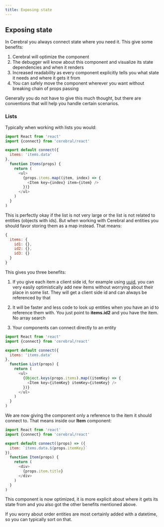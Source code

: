 ```yaml
---
title: Exposing state
---
```


## Exposing state

In Cerebral you always connect state where you need it. This give some benefits:

1. Cerebral will optimize the component
2. The debugger will know about this component and visualize its state dependencies and when it renders
3. Increased readability as every component explicitly tells you what state it needs and where it gets it from
4. You can safely move the component wherever you want without breaking chain of props passing

Generally you do not have to give this much thought, but there are conventions that will help you handle certain scenarios.

### Lists
Typically when working with lists you would:

```js
import React from 'react'
import {connect} from 'cerebral/react'

export default connect({
  items: 'items.data'
},
  function Items(props) {
    return (
      <ul>
        {props.items.map((item, index) => {
          <Item key={index} item={item} />
        })}
      </ul>
    )
  }
)
```

This is perfectly okay if the list is not very large or the list is not related to entities (objects with ids). But when working with Cerebral and entities you should favor storing them as a map instead. That means:

```js
{
  items: {
    id1: {},
    id2: {},
    id3: {}
  }
}
```

This gives you three benefits:

1. If you give each item a client side id, for example using [uuid](https://www.npmjs.com/package/uuid), you can very easily optimistically add new items without worrying about their place in some list. They will get a client side id and can always be referenced by that

2. It will be faster and less code to look up entities when you have an id to reference them with. You just point to **items.id2** and you have the item. No array search

3. Your components can connect directly to an entity

```js
import React from 'react'
import {connect} from 'cerebral/react'

export default connect({
  items: 'items.data'
},
  function List(props) {
    return (
      <ul>
        {Object.keys(props.items).map((itemKey) => {
          <Item key={itemKey} itemKey={itemKey} />
        })}
      </ul>
    )
  }
)
```

We are now giving the component only a reference to the item it should connect to. That means inside our **Item** component:

```js
import React from 'react'
import {connect} from 'cerebral/react'

export default connect((props) => ({
  item: `items.data.${props.itemKey}`
}),
  function Item(props) {
    return (
      <div>
        {props.item.title}
      </div>
    )
  }
)
```

This component is now optimized, it is more explicit about where it gets its state from and you also got the other benefits mentioned above.

If you worry about order entities are most certainly added with a datetime, so you can typically sort on that.
